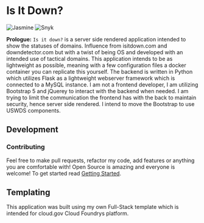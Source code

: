 # Is It Down?
![Jasmine](https://img.shields.io/badge/Snyk-%23563D7C.svg?&logo=snyk&logoColor=white)
![Snyk](https://snyk.io/test/github/elisoncrum/is-it-down/badge.svg)

**Prologue:** `Is it down?` is a server side rendered application intended to show the statuses of domains. Influence from isitdown.com and downdetector.com but with a twist of being OS and developed with an intended use of tactical domains. This application intends to be as lightweight as possible, meaning with a few configuration files a docker container you can replicate this yourself. The backend is written in Python which utilizes Flask as a lightweight webserver framework which is connected to a MySQL instance. I am not a frontend developer, I am utilizing Bootstrap 5 and jQuerey to interact with the backend when needed. I am trying to limit the communication the frontend has with the back to maintain security, hence server side rendered. I intend to move the Bootstrap to use USWDS components.

## Development

### Contributing
Feel free to make pull requests, refactor my code, add features or anything you are comfortable with! Open Source is amazing and everyone is welcome! To get started read [Getting Started](docs/getting-started.md).

## Templating
This application was built using my own Full-Stack template which is intended for cloud.gov Cloud Foundrys platform.
